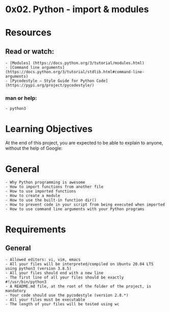 # 0x02. Python - import & modules

# Resources
## Read or watch:

	- [Modules] (https://docs.python.org/3/tutorial/modules.html)
	- [Command line arguments] (https://docs.python.org/3/tutorial/stdlib.html#command-line-arguments)
	- [Pycodestyle – Style Guide for Python Code] (https://pypi.org/project/pycodestyle/)

### man or help:

	- python3

# Learning Objectives
At the end of this project, you are expected to be able to explain to anyone, without the help of 
Google:

# General
	- Why Python programming is awesome
	- How to import functions from another file
	- How to use imported functions
	- How to create a module
	- How to use the built-in function dir()
	- How to prevent code in your script from being executed when imported
	- How to use command line arguments with your Python programs

# Requirements

## General
	- Allowed editors: vi, vim, emacs
	- All your files will be interpreted/compiled on Ubuntu 20.04 LTS using python3 (version 3.8.5)
	- All your files should end with a new line
	- The first line of all your files should be exactly #!/usr/bin/python3
	- A README.md file, at the root of the folder of the project, is mandatory
	- Your code should use the pycodestyle (version 2.8.*)
	- All your files must be executable
	- The length of your files will be tested using wc
